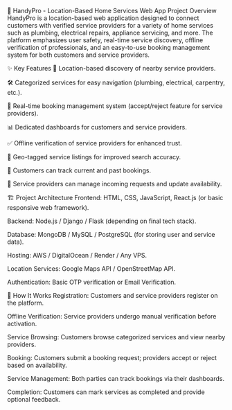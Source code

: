 
📱 HandyPro - Location-Based Home Services Web App
Project Overview
HandyPro is a location-based web application designed to connect customers with verified service providers for a variety of home services such as plumbing, electrical repairs, appliance servicing, and more.
The platform emphasizes user safety, real-time service discovery, offline verification of professionals, and an easy-to-use booking management system for both customers and service providers.

✨ Key Features
🔎 Location-based discovery of nearby service providers.

🛠️ Categorized services for easy navigation (plumbing, electrical, carpentry, etc.).

📅 Real-time booking management system (accept/reject feature for service providers).

📊 Dedicated dashboards for customers and service providers.

✅ Offline verification of service providers for enhanced trust.

📍 Geo-tagged service listings for improved search accuracy.

🧾 Customers can track current and past bookings.

💬 Service providers can manage incoming requests and update availability.

🏗️ Project Architecture
Frontend: HTML, CSS, JavaScript, React.js (or basic responsive web framework).

Backend: Node.js / Django / Flask (depending on final tech stack).

Database: MongoDB / MySQL / PostgreSQL (for storing user and service data).

Hosting: AWS / DigitalOcean / Render / Any VPS.

Location Services: Google Maps API / OpenStreetMap API.

Authentication: Basic OTP verification or Email Verification.

🚀 How It Works
Registration: Customers and service providers register on the platform.

Offline Verification: Service providers undergo manual verification before activation.

Service Browsing: Customers browse categorized services and view nearby providers.

Booking: Customers submit a booking request; providers accept or reject based on availability.

Service Management: Both parties can track bookings via their dashboards.

Completion: Customers can mark services as completed and provide optional feedback.

